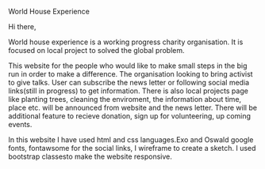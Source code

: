 World House Experience

Hi there,

World house experience is a working progress charity organisation.
It is focused on local project to solved the global problem.

This website for the people who would like to make small steps in the big run in order to make a difference.
The organisation looking to bring activist to give talks. User can subscribe the news letter or following social media links(still in progress) to get information.
There is also local projects page like planting trees, cleaning the enviroment, the information about time, place etc. will be announced from website and the news letter.
There will be additional feature to recieve donation, sign up for volunteering, up coming events.

In this website I have used html and css languages.Exo and Oswald google fonts, fontawsome for the social links, I wireframe to create a sketch. 
I used bootstrap classesto make the website responsive.




